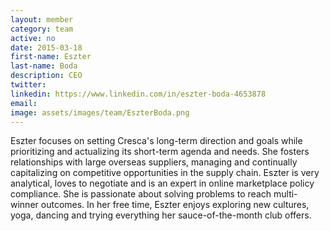 ```yaml
---
layout: member
category: team
active: no
date: 2015-03-18
first-name: Eszter
last-name: Boda
description: CEO
twitter:
linkedin: https://www.linkedin.com/in/eszter-boda-4653878
email:
image: assets/images/team/EszterBoda.png
---
```

Eszter focuses on setting Cresca's long-term direction and goals while prioritizing and actualizing its short-term agenda and needs. She fosters relationships with large overseas suppliers, managing and continually capitalizing on competitive opportunities in the supply chain. Eszter is very analytical, loves to negotiate and is an expert in online marketplace policy compliance. She is passionate about solving problems to reach multi-winner outcomes. In her free time, Eszter enjoys exploring new cultures, yoga, dancing and trying everything her sauce-of-the-month club offers.
